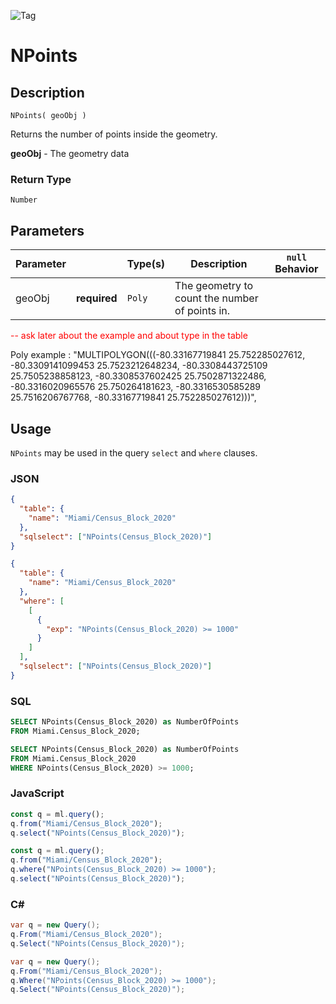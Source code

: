 ![Tag](https://img.shields.io/badge/-GEO-brightgreen)

# NPoints

## Description

`NPoints( geoObj )`

Returns the number of points inside the geometry.

**geoObj** - The geometry data

### Return Type

`Number`

## Parameters

| Parameter |              | Type(s)           | Description                                    | `null` Behavior |
| --------- | ------------ | ----------------- | ---------------------------------------------- | --------------- |
| geoObj    | **required** | <code>Poly</code> | The geometry to count the number of points in. |

<span style='color:red'> -- ask later about the example and about type in the table </span>

Poly example
: "MULTIPOLYGON(((-80.33167719841 25.752285027612, -80.3309141099453 25.7523212648234, -80.3308443725109 25.7505238858123, -80.3308537602425 25.7502871322486, -80.3316020965576 25.750264181623, -80.3316530585289 25.7516206767768, -80.33167719841 25.752285027612)))",

## Usage

`NPoints` may be used in the query `select` and `where` clauses.

### JSON

```json
{
  "table": {
    "name": "Miami/Census_Block_2020"
  },
  "sqlselect": ["NPoints(Census_Block_2020)"]
}
```

```json
{
  "table": {
    "name": "Miami/Census_Block_2020"
  },
  "where": [
    [
      {
        "exp": "NPoints(Census_Block_2020) >= 1000"
      }
    ]
  ],
  "sqlselect": ["NPoints(Census_Block_2020)"]
}
```

### SQL

```sql
SELECT NPoints(Census_Block_2020) as NumberOfPoints
FROM Miami.Census_Block_2020;
```

```sql
SELECT NPoints(Census_Block_2020) as NumberOfPoints
FROM Miami.Census_Block_2020
WHERE NPoints(Census_Block_2020) >= 1000;
```

### JavaScript

```javascript
const q = ml.query();
q.from("Miami/Census_Block_2020");
q.select("NPoints(Census_Block_2020)");
```

```javascript
const q = ml.query();
q.from("Miami/Census_Block_2020");
q.where("NPoints(Census_Block_2020) >= 1000");
q.select("NPoints(Census_Block_2020)");
```

### C#

```csharp
var q = new Query();
q.From("Miami/Census_Block_2020");
q.Select("NPoints(Census_Block_2020)");
```

```csharp
var q = new Query();
q.From("Miami/Census_Block_2020");
q.Where("NPoints(Census_Block_2020) >= 1000");
q.Select("NPoints(Census_Block_2020)");
```